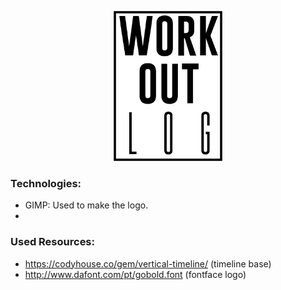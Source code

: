 <p align="center">
  <img height="240px" src="https://github.com/brunoocasali/tvox-workout-log/blob/4c95d1d1c3f8c9eca23e4f04e1903b297ab21de3/logo.png"/>
</p>

### Technologies:

 - GIMP: Used to make the logo.
 - 

### Used Resources:

 - https://codyhouse.co/gem/vertical-timeline/ (timeline base)
 - http://www.dafont.com/pt/gobold.font (fontface logo)
